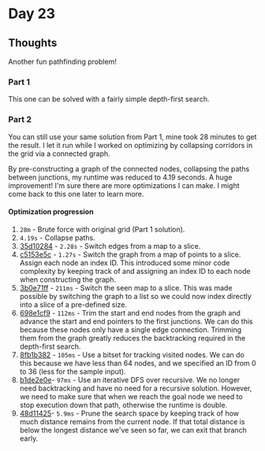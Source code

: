 # Day 23

## Thoughts

Another fun pathfinding problem!

### Part 1

This one can be solved with a fairly simple depth-first search.

### Part 2

You can still use your same solution from Part 1, mine took 28 minutes to get the result. I let it run while I worked on optimizing by collapsing corridors in the grid via a connected graph.

By pre-constructing a graph of the connected nodes, collapsing the paths between junctions, my runtime was reduced to 4.19 seconds. A huge improvement! I'm sure there are more optimizations I can make. I might come back to this one later to learn more.

#### Optimization progression

1. `28m` - Brute force with original grid (Part 1 solution).
2. `4.19s` - Collapse paths.
3. [35d10284](https://github.com/wrporter/advent-of-code/commit/35d10284e7777aff89051d7297da20caf86f7575) - `2.28s` - Switch edges from a map to a slice. 
4. [c5153e5c](https://github.com/wrporter/advent-of-code/commit/c5153e5cc5816679d9fe1a5cf05fb7936b5fa99c) - `1.27s` - Switch the graph from a map of points to a slice. Assign each node an index ID. This introduced some minor code complexity by keeping track of and assigning an index ID to each node when constructing the graph.
5. [3b0e71ff](https://github.com/wrporter/advent-of-code/commit/3b0e71ffb582e135d619d59ff9695717bbd42aa5) - `211ms` - Switch the seen map to a slice. This was made possible by switching the graph to a list so we could now index directly into a slice of a pre-defined size.
6. [698e1cf9](https://github.com/wrporter/advent-of-code/commit/698e1cf9c49f22f0803ed98b5c0dd09a7d110723) - `112ms` - Trim the start and end nodes from the graph and advance the start and end pointers to the first junctions. We can do this because these nodes only have a single edge connection. Trimming them from the graph greatly reduces the backtracking required in the depth-first search.
7. [8fb1b382](https://github.com/wrporter/advent-of-code/commit/8fb1b382d0dcbc886cad83c95311dd589601568c) - `105ms` - Use a bitset for tracking visited nodes. We can do this because we have less than 64 nodes, and we specified an ID from 0 to 36 (less for the sample input).
8. [b1de2e0e](https://github.com/wrporter/advent-of-code/commit/b1de2e0e8249f29ccb995f83dba4c015c8bb0e6c)- `97ms` - Use an iterative DFS over recursive. We no longer need backtracking and have no need for a recursive solution. However, we need to make sure that when we reach the goal node we need to stop execution down that path, otherwise the runtime is double.
9. [48d11425](https://github.com/wrporter/advent-of-code/commit/48d114259d039fcd59baecdc4bf0e70e2628d52f)- `5.9ms` - Prune the search space by keeping track of how much distance remains from the current node. If that total distance is below the longest distance we've seen so far, we can exit that branch early. 
